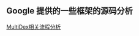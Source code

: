 
## Google 提供的一些框架的源码分析

[MultiDex相关流程分析](https://github.com/AlexSmille/google-android-support-source-analyze/tree/master/multidex)
